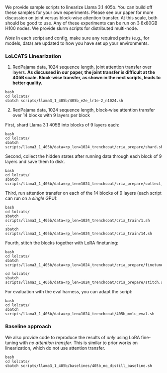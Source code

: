 
We provide sample scripts to linearize Llama 3.1 405b. You can build off these samples for your own experiments. Please see our paper for more discussion on joint versus block-wise attention transfer. At this scale, both should be good to use. Any of these experiments can be run on 3 8x80GB H100 nodes. We provide slurm scripts for distributed multi-node.

*Note* In each script and config, make sure any required paths (e.g., for models, data) are updated to how you have set up your environments.

### LoLCATS Linearization 

1. RedPajama data, 1024 sequence length, joint attention transfer over layers. **As discussed in our paper, the joint transfer is difficult at the 405B scale. Block-wise transfer, as shown in the next scripts, leads to better quality.**
```
bash
cd lolcats/
sbatch scripts/llama3_1_405b/405b_e2e_lr1e-2_n1024.sh
```


2. RedPajama data, 1024 sequence length, block-wise attention transfer over 14 blocks with 9 layers per block

First, shard Llama 3.1 405B into blocks of 9 layers each:
```
bash
cd lolcats/
sbatch scripts/llama3_1_405b/data=rp_len=1024_trenchcoat/cria_prepare/shard.sh
```

Second, collect the hidden states after running data through each block of 9 layers and save them to disk.
```
bash
cd lolcats/
sbatch scripts/llama3_1_405b/data=rp_len=1024_trenchcoat/cria_prepare/collect_inputs.sh
```

Third, run attention transfer on each of the 14 blocks of 9 layers (each script can run on a *single* GPU):
```
bash
cd lolcats/
sbatch scripts/llama3_1_405b/data=rp_len=1024_trenchcoat/cria_train/1.sh
...
sbatch scripts/llama3_1_405b/data=rp_len=1024_trenchcoat/cria_train/14.sh
```

Fourth, stitch the blocks together with LoRA finetuning:
```
bash
cd lolcats/
sbatch scripts/llama3_1_405b/data=rp_len=1024_trenchcoat/cria_prepare/finetune.sh

cd lolcats/
sbatch scripts/llama3_1_405b/data=rp_len=1024_trenchcoat/cria_prepare/stitch.sh
```

For evaluation with the eval harness, you can adapt the script:
```
bash
cd lolcats/
sbatch scripts/llama3_1_405b/data=rp_len=1024_trenchcoat/405b_mmlu_eval.sh
```


### Baseline approach

We also provide code to reproduce the results of *only* using LoRA fine-tuning with *no attention transfer*. This is similar to prior works on linearization, which do not use attention transfer. 
```
bash
cd lolcats/
sbatch scripts/llama3_1_405b/baselines/405b_no_distill_baseline.sh
```
